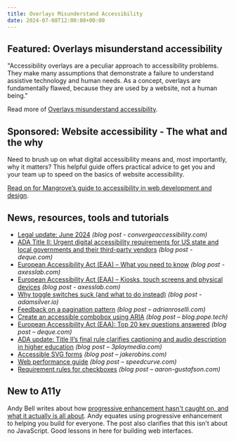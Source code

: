```yaml
---
title: Overlays Misunderstand Accessibility
date: 2024-07-08T12:00:08+00:00
---
```


## Featured: Overlays misunderstand accessibility

"Accessibility overlays are a peculiar approach to accessibility problems. They make many assumptions that demonstrate a failure to understand assistive technology and human needs. As a concept, overlays are fundamentally flawed, because they are used by a website, not a human being."

Read more of [Overlays misunderstand accessibility](https://www.joedolson.com/2024/07/overlays-misunderstand-accessibility/).

## Sponsored: Website accessibility - The what and the why

Need to brush up on what digital accessibility means and, most importantly, why it matters? This helpful guide offers practical advice to get you and your team up to speed on the basics of website accessibility.

[Read on for Mangrove’s guide to accessibility in web development and design](https://bit.ly/4aSgfGW).

## News, resources, tools and tutorials

- [Legal update: June 2024](https://convergeaccessibility.com/2024/07/01/legal-update-june-2024/) *(blog post - convergeaccessibility.com)*
- [ADA Title II: Urgent digital accessibility requirements for US state and local governments and their third-party vendors](https://www.deque.com/blog/ada-title-ii-urgent-digital-accessibility-requirements-for-us-state-and-local-governments-and-their-third-party-vendors/) *(blog post - deque.com)*
- [European Accessibility Act (EAA) – What you need to know](https://axesslab.com/european-accessibility-act-eaa-what-you-need-to-know/) *(blog post - axesslab.com)*
- [European Accessibility Act (EAA) – Kiosks, touch screens and physical devices](https://axesslab.com/ict-a11y-eu/) *(blog post - axesslab.com)*
- [Why toggle switches suck (and what to do instead)](https://adamsilver.io/blog/why-toggle-switches-suck-and-what-to-do-instead/) *(blog post - adamsilver.io)*
- [Feedback on a pagination pattern](https://adrianroselli.com/2024/07/feedback-on-a-pagination-pattern.html) *(blog post – adrianroselli.com)*
- [Create an accessible combobox using ARIA](https://blog.pope.tech/2024/07/01/create-an-accessible-combobox-using-aria/) *(blog post – blog.pope.tech)*
- [European Accessibility Act (EAA): Top 20 key questions answered](https://www.deque.com/blog/european-accessibility-act-eaa-top-20-key-questions-answered/) *(blog post – deque.com)*
- [ADA update: Title II’s final rule clarifies captioning and audio description in higher education](https://www.3playmedia.com/blog/ada-update-final-rule-a-clearer-picture-for-captioning-and-audio-description-in-higher-education/) *(blog post – 3playmedia.com)*
- [Accessible SVG forms](https://www.jakerobins.com/blog/accessible-svg-forms/) *(blog post – jakerobins.com)*
- [Web performance guide](https://www.speedcurve.com/web-performance-guide/) *(blog post – speedcurve.com)*
- [Requirement rules for checkboxes](https://www.aaron-gustafson.com/notebook/requirement-rules-for-checkboxes/) *(blog post – aaron-gustafson.com)*

## New to A11y

Andy Bell writes about how [progressive enhancement hasn't caught on, and what it actually is all about](https://piccalil.li/blog/its-about-time-i-tried-to-explain-what-progressive-enhancement-actually-is/). Andy equates using progressive enhancement to helping you build for everyone. The post also clarifies that this isn't about no JavaScript. Good lessons in here for building web interfaces.
